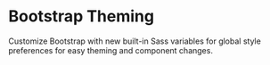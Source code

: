 # Bootstrap Theming
Customize Bootstrap with new built-in Sass variables for global style preferences for easy theming and component changes.